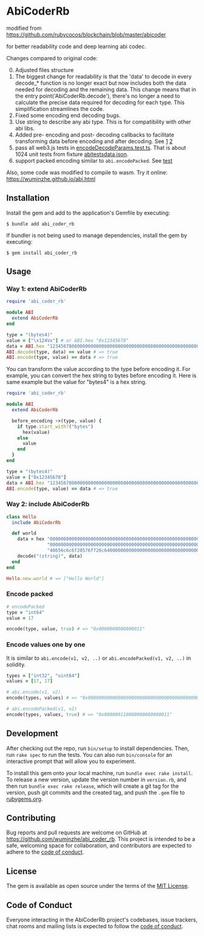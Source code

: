 # AbiCoderRb

modified from https://github.com/rubycocos/blockchain/blob/master/abicoder

for better readability code and deep learning abi codec.

Changes compared to original code:

0. Adjusted files structure
1. The biggest change for readability is that the 'data' to decode in every decode_* function is no longer exact but now includes both the data needed for decoding and the remaining data. This change means that in the entry point('AbiCoderRb.decode'), there's no longer a need to calculate the precise data required for decoding for each type. This simplification streamlines the code.
2. Fixed some encoding end decoding bugs.
3. Use string to describe any abi type. This is for compatibility with other abi libs.
4. Added pre- encoding  and post- decoding callbacks to facilitate transforming data before encoding and after decoding. See [1](https://github.com/wuminzhe/abi_coder_rb/blob/main/spec/transform_before_encode_spec.rb#L4C1-L12C4) [2](https://github.com/wuminzhe/abi_coder_rb/blob/main/spec/web3_js_abitests_spec.rb#L27C1-L49C4)
5. pass all web3.js tests in [encodeDecodeParams.test.ts](https://github.com/web3/web3.js/blob/c490c1814da646a83c6a5f7fee643e35507c9344/packages/web3-eth-abi/test/unit/encodeDecodeParams.test.ts). That is about 1024 unit tests from fixture [abitestsdata.json](https://github.com/web3/web3.js/blob/c490c1814da646a83c6a5f7fee643e35507c9344/packages/web3-eth-abi/test/fixtures/abitestsdata.json).
6. support packed encoding similar to `abi.encodePacked`. See [test](./spec/packed_encoding_spec.rb)

Also, some code was modified to compile to wasm. Try it online: https://wuminzhe.github.io/abi.html

## Installation

Install the gem and add to the application's Gemfile by executing:

    $ bundle add abi_coder_rb

If bundler is not being used to manage dependencies, install the gem by executing:

    $ gem install abi_coder_rb

## Usage

### Way 1: extend AbiCoderRb

```ruby
require 'abi_coder_rb'

module ABI
  extend AbiCoderRb
end

type = "(bytes4)"
value = ["\x124Vx"] # or ABI.hex "0x12345678"
data = ABI.hex "1234567800000000000000000000000000000000000000000000000000000000"
ABI.decode(type, data) == value # => true
ABI.encode(type, value) == data # => true
```

You can transform the value according to the type before encoding it. For example, you can convert the hex string to bytes before encoding it. Here is same example but the value for "bytes4" is a hex string. 
```ruby
require 'abi_coder_rb'

module ABI
  extend AbiCoderRb

  before_encoding ->(type, value) { 
    if type.start_with?("bytes")
      hex(value)
    else
      value
    end
  }
end

type = "(bytes4)"
value = ["0x12345678"]
data = ABI.hex "1234567800000000000000000000000000000000000000000000000000000000"
ABI.encode(type, value) == data # => true
```

### Way 2: include AbiCoderRb
```ruby
class Hello
  include AbiCoderRb

  def world
    data = hex "0000000000000000000000000000000000000000000000000000000000000020" \
               "000000000000000000000000000000000000000000000000000000000000000b" \
               "48656c6c6f20576f726c64000000000000000000000000000000000000000000"
    decode("(string)", data)
  end
end

Hello.new.world # => ["Hello World"]
```

### Encode packed

```ruby
# encodePacked
type = "int64"
value = 17

encode(type, value, true) # => "0x0000000000000011"
```

### Encode values one by one

It is similar to `abi.encode(v1, v2, ..)` or `abi.encodePacked(v1, v2, ..)` in solidity.

```ruby
types = ["int32", "uint64"]
values = [17, 17]

# abi.encode(v1, v2)
encode(types, values) # => "0x00000000000000000000000000000000000000000000000000000000000000110000000000000000000000000000000000000000000000000000000000000011"

# abi.encodePacked(v1, v2)
encode(types, values, true) # => "0x000000110000000000000011"
```



## Development

After checking out the repo, run `bin/setup` to install dependencies. Then, run `rake spec` to run the tests. You can also run `bin/console` for an interactive prompt that will allow you to experiment.

To install this gem onto your local machine, run `bundle exec rake install`. To release a new version, update the version number in `version.rb`, and then run `bundle exec rake release`, which will create a git tag for the version, push git commits and the created tag, and push the `.gem` file to [rubygems.org](https://rubygems.org).

## Contributing

Bug reports and pull requests are welcome on GitHub at https://github.com/wuminzhe/abi_coder_rb. This project is intended to be a safe, welcoming space for collaboration, and contributors are expected to adhere to the [code of conduct](https://github.com/[USERNAME]/abi_coder_rb/blob/main/CODE_OF_CONDUCT.md).

## License

The gem is available as open source under the terms of the [MIT License](https://opensource.org/licenses/MIT).

## Code of Conduct

Everyone interacting in the AbiCoderRb project's codebases, issue trackers, chat rooms and mailing lists is expected to follow the [code of conduct](https://github.com/[USERNAME]/abi_coder_rb/blob/main/CODE_OF_CONDUCT.md).
